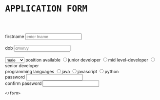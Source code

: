 <!DOCTYPE html>
<html lang="en">
<head>
    <meta charset="UTF-8">
    <meta name="viewport" content="width=device-width, initial-scale=1.0">
    <title>Document</title>
</head>
<body>
    <pre>
        <h1>APPLICATION FORM</h1>
    </pre>
    <form action="submit.php" method="post">
        <label for="first name">firstname</label>
<input type="text" id="firstname" name="firstname" placeholder="enter fname" required>
<br><br>
<label for="dob">dob</label>
<input type="password" id="dob" name="dob" placeholder="d/mm/y" required>
<br><br>
<select name="gender">
<option value="male">male</option>
    <option value="female">female</option>
</select>
<label for="positio available">position available</label>
<input type="radio" name="position available" value="junior developer">junior developer
<input type="radio" name="position available" value="mid level-developer">mid level-developer
<input type="radio" name="position available" value="senior deveioper">senior developer
<br>
<label for="prog lang">programming languages</label>
<input type="radio" name="prog lang" value="java">java
<input type="radio" name="prog lang" value="javascript">javascript 
<input type="radio" name="prog lang" value="python">python<br>
<label for="password">password</label> 
<input type="password" id="password" name="password" required>
<br>
<label for="cofirm password">confirm password</label>
<input type="password" id="password" name="password" required>


    </form>
</body>
</html>

